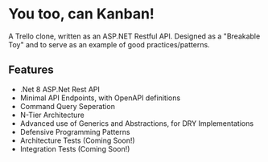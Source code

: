 # You too, can Kanban!

A Trello clone, written as an ASP.NET Restful API.
Designed as a "Breakable Toy" and to serve as an example of good practices/patterns.

## Features

- .Net 8 ASP.Net Rest API
- Minimal API Endpoints, with OpenAPI definitions
- Command Query Seperation
- N-Tier Architecture
- Advanced use of Generics and Abstractions, for DRY Implementations
- Defensive Programming Patterns
- Architecture Tests (Coming Soon!)
- Integration Tests (Coming Soon!)

